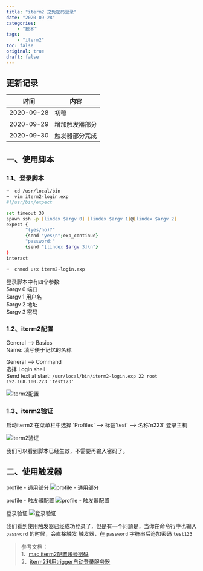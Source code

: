 ```yaml
---
title: "iterm2 之免密码登录"
date: "2020-09-28"
categories:
    - "技术"
tags:
    - "iterm2"
toc: false
original: true
draft: false
---
```


## 更新记录

| 时间       | 内容           |
| ---------- | -------------- |
| 2020-09-28 | 初稿           |
| 2020-09-29 | 增加触发器部分 |
| 2020-09-30 | 触发器部分完成 |

## 一、使用脚本

### 1.1、登录脚本

``` zsh
➜  cd /usr/local/bin
➜  vim iterm2-login.exp
#!/usr/bin/expect

set timeout 30
spawn ssh -p [lindex $argv 0] [lindex $argv 1]@[lindex $argv 2]
expect {
       "(yes/no)?"
       {send "yes\n";exp_continue}
       "password:"
       {send "[lindex $argv 3]\n"}
}
interact

➜  chmod u+x iterm2-login.exp
```

登录脚本中有四个参数:  
$argv 0 端口  
$argv 1 用户名  
$argv 2 地址  
$argv 3 密码  

### 1.2、iterm2配置

General --> Basics  
Name: 填写便于记忆的名称  

General --> Command  
选择 Login shell  
Send text at start: `/usr/local/bin/iterm2-login.exp 22 root 192.168.100.223 'test123'`

![iterm2配置](http://cdn.jsdelivr.net/gh/miaocunfa/imghosting/img/iterm2_20200928_01.png)

### 1.3、iterm2验证

启动iterm2 在菜单栏中选择 'Profiles' --> 标签'test' --> 名称'n223' 登录主机

![iterm2验证](http://cdn.jsdelivr.net/gh/miaocunfa/imghosting/img/iterm2_20200928_02.png)

我们可以看到脚本已经生效，不需要再输入密码了。

## 二、使用触发器

profile - 通用部分
![profile - 通用部分](http://cdn.jsdelivr.net/gh/miaocunfa/imghosting/img/iterm_20200929_04.png)

profile - 触发器配置
![profile - 触发器配置](http://cdn.jsdelivr.net/gh/miaocunfa/imghosting/img/iterm_20200929_03.png)

登录验证
![登录验证](http://cdn.jsdelivr.net/gh/miaocunfa/imghosting/img/iterm_20200929_05.png)

我们看到使用触发器已经成功登录了，但是有一个问题是，当你在命令行中也输入 `password` 的时候，会直接触发 触发器，在 `password` 字符串后追加密码 `test123`

> 参考文档：  
> 1、[mac iterm2配置账号密码](https://blog.csdn.net/huangcl_0416/article/details/89511273)  
> 2、[iterm2利用trigger自动登录服务器](https://zhuanlan.zhihu.com/p/69379306)  
>